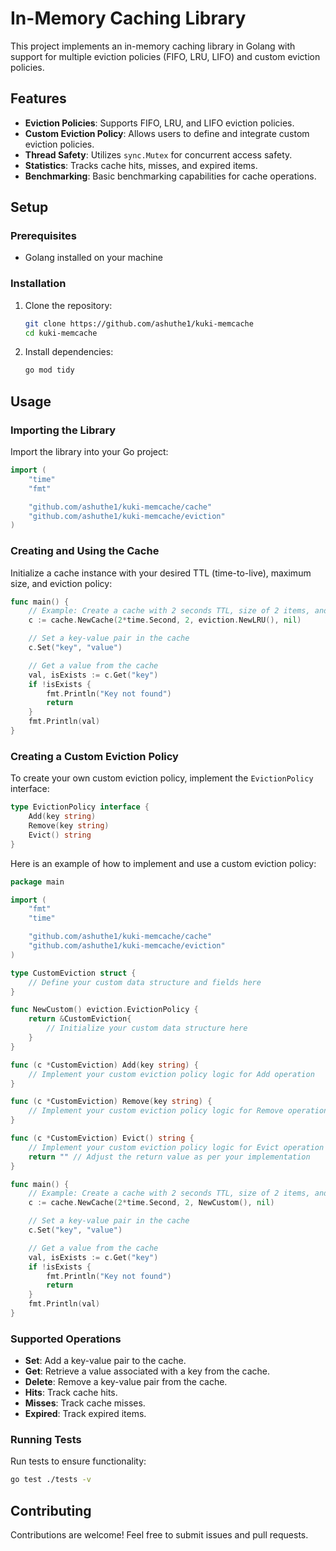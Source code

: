 # In-Memory Caching Library

This project implements an in-memory caching library in Golang with support for multiple eviction policies (FIFO, LRU, LIFO) and custom eviction policies.

## Features

- **Eviction Policies**: Supports FIFO, LRU, and LIFO eviction policies.
- **Custom Eviction Policy**: Allows users to define and integrate custom eviction policies.
- **Thread Safety**: Utilizes `sync.Mutex` for concurrent access safety.
- **Statistics**: Tracks cache hits, misses, and expired items.
- **Benchmarking**: Basic benchmarking capabilities for cache operations.

## Setup

### Prerequisites

- Golang installed on your machine

### Installation

1. Clone the repository:

   ```bash
   git clone https://github.com/ashuthe1/kuki-memcache
   cd kuki-memcache
   ```

2. Install dependencies:

   ```bash
   go mod tidy
   ```

## Usage

### Importing the Library

Import the library into your Go project:

```go
import (
	"time"
	"fmt"

	"github.com/ashuthe1/kuki-memcache/cache"
	"github.com/ashuthe1/kuki-memcache/eviction"
)
```

### Creating and Using the Cache

Initialize a cache instance with your desired TTL (time-to-live), maximum size, and eviction policy:

```go
func main() {
	// Example: Create a cache with 2 seconds TTL, size of 2 items, and LRU eviction policy
	c := cache.NewCache(2*time.Second, 2, eviction.NewLRU(), nil)

	// Set a key-value pair in the cache
	c.Set("key", "value")

	// Get a value from the cache
	val, isExists := c.Get("key")
	if !isExists {
		fmt.Println("Key not found")
		return
	}
	fmt.Println(val)
}
```

### Creating a Custom Eviction Policy

To create your own custom eviction policy, implement the `EvictionPolicy` interface:

```go
type EvictionPolicy interface {
	Add(key string)
	Remove(key string)
	Evict() string
}
```

Here is an example of how to implement and use a custom eviction policy:

```go
package main

import (
	"fmt"
	"time"

	"github.com/ashuthe1/kuki-memcache/cache"
	"github.com/ashuthe1/kuki-memcache/eviction"
)

type CustomEviction struct {
	// Define your custom data structure and fields here
}

func NewCustom() eviction.EvictionPolicy {
	return &CustomEviction{
		// Initialize your custom data structure here
	}
}

func (c *CustomEviction) Add(key string) {
	// Implement your custom eviction policy logic for Add operation
}

func (c *CustomEviction) Remove(key string) {
	// Implement your custom eviction policy logic for Remove operation
}

func (c *CustomEviction) Evict() string {
	// Implement your custom eviction policy logic for Evict operation
	return "" // Adjust the return value as per your implementation
}

func main() {
	// Example: Create a cache with 2 seconds TTL, size of 2 items, and custom eviction policy
	c := cache.NewCache(2*time.Second, 2, NewCustom(), nil)

	// Set a key-value pair in the cache
	c.Set("key", "value")

	// Get a value from the cache
	val, isExists := c.Get("key")
	if !isExists {
		fmt.Println("Key not found")
		return
	}
	fmt.Println(val)
}
```

### Supported Operations

- **Set**: Add a key-value pair to the cache.
- **Get**: Retrieve a value associated with a key from the cache.
- **Delete**: Remove a key-value pair from the cache.
- **Hits**: Track cache hits.
- **Misses**: Track cache misses.
- **Expired**: Track expired items.

### Running Tests

Run tests to ensure functionality:

```bash
go test ./tests -v
```

## Contributing

Contributions are welcome! Feel free to submit issues and pull requests.